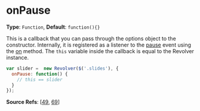 # onPause

**Type**: `Function`, **Default**: `function(){}`

This is a callback that you can pass through the options object to the constructor. Internally, it is registered as a listener to the [pause](https://github.com/revolverjs/revolverjs/blob/master/docs/revolver.events.pause.md) event using the [on](https://github.com/revolverjs/revolverjs/edit/master/docs/revolver.methods.on.md) method. The `this` variable inside the callback is equal to the Revolver instance.

```javascript
var slider =  new Revolver($('.slides'), {
  onPause: function() {
    // this == slider
  }
});
```

**Source Refs**: [[49](https://github.com/revolverjs/revolverjs/blob/master/coffee/revolver.coffee#L49), [69](https://github.com/revolverjs/revolverjs/blob/master/coffee/revolver.coffee#L69)]
